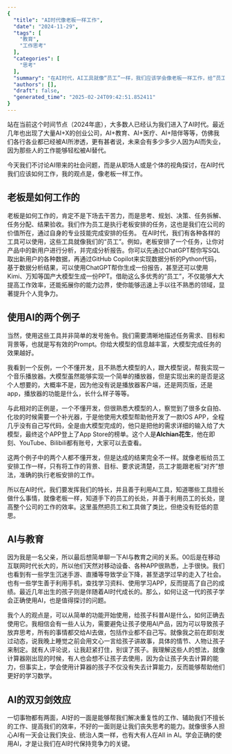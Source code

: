 ```yaml
---
{
  "title": "AI时代像老板一样工作",
  "date": "2024-11-29",
  "tags": [
    "教育",
    "工作思考"
  ],
  "categories": [
    "思考"
  ],
  "summary": "在AI时代，AI工具就像“员工”一样，我们应该学会像老板一样工作，给“员工”安排好任务，提高整个”公司“的工作效率。",
  "authors": [],
  "draft": false,
  "generated_time": "2025-02-24T09:42:51.852411"
}
---
```


站在当前这个时间节点（2024年底），大多数人已经认为我们进入了AI时代。最近几年也出现了大量AI+X的创业公司，AI+教育、AI+医疗、AI+陪伴等等，仿佛我们各行各业都已经被AI所渗透，更有甚者说，未来会有多少多少人因为AI而失业，因为那些人的工作能够轻松被AI替代。

今天我们不讨论AI带来的社会问题，而是从职场人或是个体的视角探讨，在AI时代我们应该如何工作，我的观点是，像老板一样工作。

## 老板是如何工作的

老板是如何工作的，肯定不是下场去干苦力，而是思考、规划、决策、任务拆解、任务分配、结果验收。我们作为员工是执行老板安排的任务，这也是我们在公司的价值所在，通过自身的专业技能完成安排的任务。
在AI时代，我们有各种各样的工具可以使用，这些工具就像我们的“员工”。例如，老板安排了一个任务，让你对产品中的新用户进行分析，并完成分析报告。你可以先通过ChatGPT帮你写SQL取出新用户的各种数据，再通过GitHub Copilot来实现数据分析的Python代码，基于数据分析结果，可以使用ChatGPT帮你生成一份报告，甚至还可以使用Kimi、万知等国产大模型生成一份PPT。借助这么多优秀的“员工”，不仅能够大大提高工作效率，还能拓展你的能力边界，使你能够迅速上手以往不熟悉的领域，显著提升个人竞争力。

## 使用AI的两个例子

当然，使用这些工具并非简单的发号施令。我们需要清晰地描述任务需求、目标和背景等，也就是写有效的Prompt。你给大模型的信息越丰富，大模型完成任务的效果越好。

我看到一个反例，一个不懂开发，且不熟悉大模型的人，跟大模型说，帮我实现一个音乐播放器。大模型虽然能够实现一个简单的播放器，但是实现出来的是否是这个人想要的，大概率不是，因为他没有说是播放器客户端，还是网页版，还是app，播放器的功能是什么，长什么样子等等。

与此相对的正例是，一个不懂开发，但很熟悉大模型的人，察觉到了很多女自拍、化妆的时候需要一个补光器，于是他使用大模型帮助他开发了一款IOS APP，全程几乎没有自己写代码，全是由大模型完成的，他只是把他的需求详细的输入给了大模型，最终这个APP登上了App Store的榜单。这个人是**Alchian花生**，他在即刻、YouTube、Bilibili都有账号，大家可以去查看。

这两个例子中的两个人都不懂开发，但是达成的结果完全不一样。就像老板给员工安排工作一样，只有将工作的背景、目标、要求说清楚，员工才能跟老板“对齐”想法，准确的执行老板安排的工作。

所以在AI时代，我们要发挥我们的特长，并且善于利用AI工具，知道哪些工具擅长做什么事情，就像老板一样，知道手下的员工的长处，并善于利用员工的长处，提高整个公司的工作的效率。这里虽然把员工和工具做了类比，但绝没有贬低的意思。

## AI与教育

因为我是一名父亲，所以最后想简单聊一下AI与教育之间的关系。00后是在移动互联网时代长大的，所以他们天然对移动设备、各种APP很熟悉，上手很快。我们也看到有一些学生沉迷手游、直播等导致学业下降，甚至退学过早的走入了社会。也有一些学生善于利用手机，查找学习资料、使用学习APP，反而提高了自己的成绩。最近几年出生的孩子则是伴随着AI时代成长的。那么，如何让这一代的孩子学会正确使用AI，也是值得探讨的问题。

我个人的观点是，可以从简单的功能开始使用，给孩子科普AI是什么，如何正确去使用它。我相信会有一些人认为，需要避免让孩子使用AI产品，因为可以导致孩子放弃思考，所有的事情都交给AI去做，包括作业都不自己写。就像我之前在即刻发过动态，说我晚上睡觉之前会用文心一言给孩子讲故事，具体的情节、人物让孩子来制定。就有人评论说，让我赶紧打住，别误了孩子。我理解这些人的想法，就像计算器刚出现的时候，有人也会想不让孩子去使用，因为会让孩子失去计算的能力，但事实上，学会使用计算器的孩子不仅没有失去计算能力，反而能够帮助他们更好的学习数学。

## **AI的双刃剑效应**

一切事物都有两面，AI好的一面是能够帮我们解决重复性的工作、辅助我们不擅长的工作、提高我们的效率，不好的一面则是让我们丧失思考的能力。就像很多人担心AI有一天会让我们失业、统治人类一样，也有大有人在All in AI。学会正确的使用AI，才是让我们在AI时代保持竞争力的关键。

